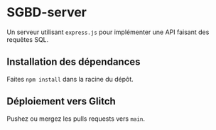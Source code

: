 # SGBD-server

Un serveur utilisant `express.js` pour implémenter une API faisant des requêtes SQL.

## Installation des dépendances
Faites `npm install` dans la racine du dépôt.

## Déploiement vers Glitch
Pushez ou mergez les pulls requests vers `main`.
